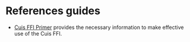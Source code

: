 # References guides

* [Cuis FFI Primer](/900-FFI-Plugin/CuisFFIPrimer.md) provides the
  necessary information to make effective use of the Cuis FFI.
